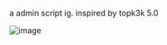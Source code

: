 a admin script ig. inspired by topk3k 5.0

![image](https://github.com/user-attachments/assets/b01d35a4-954e-4d54-9024-2095318e0026)
